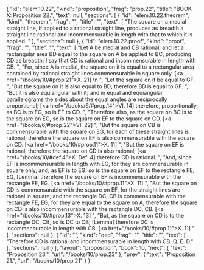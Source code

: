 {
  "id": "elem.10.22",
  "kind": "proposition",
  "frag": "prop.22",
  "title": "BOOK X: Proposition 22.",
  "text": null,
  "sections": [
    {
      "id": "elem.10.22.theorem",
      "kind": "theorem",
      "frag": "",
      "title": "",
      "text": [
        "The square on a medial straight line, if applied to a rational straight line, produces as breadth a straight line rational and incommensurable in length with that to which it is applied. "
      ],
      "sections": null
    },
    {
      "id": "elem.10.22.proof",
      "kind": "proof",
      "frag": "",
      "title": "",
      "text": [
        "Let A be medial and CB rational, and let a rectangular area BD equal to the square on A be applied to BC, producing CD as breadth; I say that CD is rational and incommensurable in length with CB. ",
        "For, since A is medial, the square on it is equal to a rectangular area contained by rational straight lines commensurable in square only. [<a href=\"/books/10/#prop.21\">X. 21</a>] \n      ",
        "Let the square on it be equal to GF. ",
        "But the square on it is also equal to BD; therefore BD is equal to GF. ",
        "But it is also equiangular with it; and in equal and equiangular parallelograms the sides about the equal angles are reciprocally proportional; [<a href=\"/books/6/#prop.14\">VI. 14</a>] therefore, proportionally, as BC is to EG, so is EF to CD. ",
        "Therefore also, as the square on BC is to the square on EG, so is the square on EF to the square on CD. [<a href=\"/books/6/#prop.22\">VI. 22</a>] ",
        "But the square on CB is commensurable with the square on EG, for each of these straight lines is rational; therefore the square on EF is also commensurable with the square on CD. [<a href=\"/books/10/#prop.11\">X. 11</a>] ",
        "But the square on EF is rational; therefore the square on CD is also rational; [<a href=\"/books/10/#def.4\">X. Def. 4</a>] therefore CD is rational. ",
        "And, since EF is incommensurable in length with EG, for they are commensurable in square only, and, as EF is to EG, so is the square on EF to the rectangle FE, EG, [Lemma] therefore the square on EF is incommensurable with the rectangle FE, EG. [<a href=\"/books/10/#prop.11\">X. 11</a>] ",
        "But the square on CD is commensurable with the square on EF, for the straight lines are rational in square; and the rectangle DC, CB is commensurable with the rectangle FE, EG, for they are equal to the square on A; therefore the square on CD is also incommensurable with the rectangle DC, CB. [<a href=\"/books/10/#prop.13\">X. 13</a>] ",
        "But, as the square on CD is to the rectangle DC, CB, so is DC to CB; [Lemma] therefore DC is incommensurable in length with CB. [<a href=\"/books/10/#prop.11\">X. 11</a>] "
      ],
      "sections": null
    },
    {
      "id": "",
      "kind": "qed",
      "frag": "",
      "title": "",
      "text": [
        "Therefore CD is rational and incommensurable in length with CB. Q. E. D."
      ],
      "sections": null
    }
  ],
  "layout": "proposition",
  "book": 10,
  "next": {
    "text": "Proposition 23.",
    "url": "/books/10/prop.23"
  },
  "prev": {
    "text": "Proposition 21.",
    "url": "/books/10/prop.21"
  }
}
